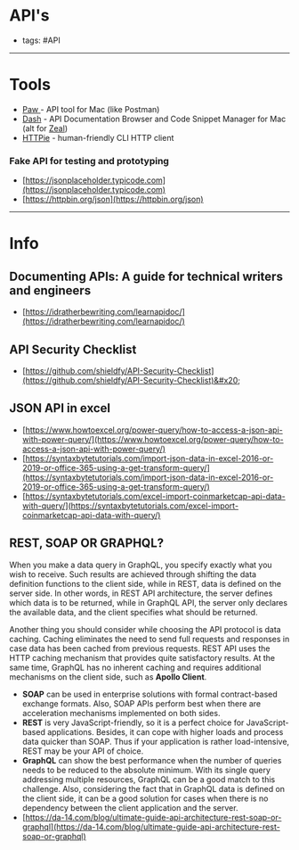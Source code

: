 # API's

- tags: #API
---

# Tools
* [Paw ](https://paw.cloud)- API tool for Mac (like Postman)
* [Dash](https://kapeli.com/dash) - API Documentation Browser and Code Snippet Manager for Mac (alt for [Zeal](https://zealdocs.org))
* [HTTPie](https://github.com/httpie/httpie) - human-friendly CLI HTTP client

### Fake API for testing and prototyping

* [https://jsonplaceholder.typicode.com](https://jsonplaceholder.typicode.com)
* [https://httpbin.org/json](https://httpbin.org/json)

---

# Info

## Documenting APIs: A guide for technical writers and engineers

* [https://idratherbewriting.com/learnapidoc/](https://idratherbewriting.com/learnapidoc/)

## API Security Checklist

* [https://github.com/shieldfy/API-Security-Checklist](https://github.com/shieldfy/API-Security-Checklist)&#x20;

## JSON API in excel

* [https://www.howtoexcel.org/power-query/how-to-access-a-json-api-with-power-query/](https://www.howtoexcel.org/power-query/how-to-access-a-json-api-with-power-query/)
* [https://syntaxbytetutorials.com/import-json-data-in-excel-2016-or-2019-or-office-365-using-a-get-transform-query/](https://syntaxbytetutorials.com/import-json-data-in-excel-2016-or-2019-or-office-365-using-a-get-transform-query/)
* [https://syntaxbytetutorials.com/excel-import-coinmarketcap-api-data-with-query/](https://syntaxbytetutorials.com/excel-import-coinmarketcap-api-data-with-query/)

## REST, SOAP OR GRAPHQL?

When you make a data query in GraphQL, you specify exactly what you wish to receive. Such results are achieved through shifting the data definition functions to the client side, while in REST, data is defined on the server side. In other words, in REST API architecture, the server defines which data is to be returned, while in GraphQL API, the server only declares the available data, and the client specifies what should be returned.

Another thing you should consider while choosing the API protocol is data caching. Caching eliminates the need to send full requests and responses in case data has been cached from previous requests. REST API uses the HTTP caching mechanism that provides quite satisfactory results. At the same time, GraphQL has no inherent caching and requires additional mechanisms on the client side, such as **Apollo Client**.

* **SOAP** can be used in enterprise solutions with formal contract-based exchange formats. Also, SOAP APIs perform best when there are acceleration mechanisms implemented on both sides.
* **REST** is very JavaScript-friendly, so it is a perfect choice for JavaScript-based applications. Besides, it can cope with higher loads and process data quicker than SOAP. Thus if your application is rather load-intensive, REST may be your API of choice.
* **GraphQL** can show the best performance when the number of queries needs to be reduced to the absolute minimum. With its single query addressing multiple resources, GraphQL can be a good match to this challenge. Also, considering the fact that in GraphQL data is defined on the client side, it can be a good solution for cases when there is no dependency between the client application and the server.
* [https://da-14.com/blog/ultimate-guide-api-architecture-rest-soap-or-graphql](https://da-14.com/blog/ultimate-guide-api-architecture-rest-soap-or-graphql)